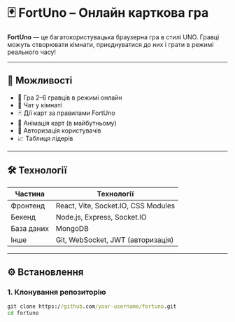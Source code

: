 # 🃏 FortUno – Онлайн карткова гра

**FortUno** — це багатокористувацька браузерна гра в стилі UNO. Гравці можуть створювати кімнати, приєднуватися до них і грати в режимі реального часу!

---

## 📌 Можливості
- 🔹 Гра 2–6 гравців в режимі онлайн
- 🔸 Чат у кімнаті
- 🃏 Дії карт за правилами FortUno
- 🎨 Анімація карт (в майбутньому)
- 👤 Авторизація користувачів
- 📈 Таблиця лідерів

---

## 🛠 Технології

| Частина     | Технології                             |
|-------------|----------------------------------------|
| Фронтенд    | React, Vite, Socket.IO, CSS Modules    |
| Бекенд      | Node.js, Express, Socket.IO            |
| База даних  | MongoDB                                |
| Інше        | Git, WebSocket, JWT (авторизація)      |

---

## ⚙️ Встановлення

### 1. Клонування репозиторію
```cmd
git clone https://github.com/your-username/fortuno.git
cd fortuno
